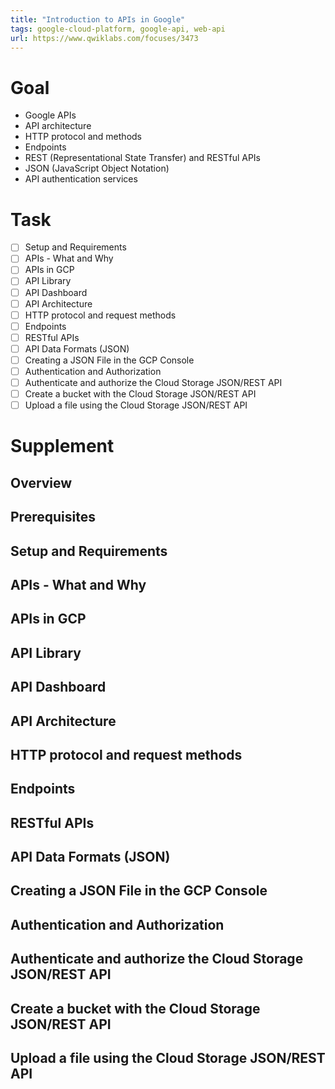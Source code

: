 ```yaml
---
title: "Introduction to APIs in Google"
tags: google-cloud-platform, google-api, web-api
url: https://www.qwiklabs.com/focuses/3473
---
```


# Goal
- Google APIs
- API architecture
- HTTP protocol and methods
- Endpoints
- REST (Representational State Transfer) and RESTful APIs
- JSON (JavaScript Object Notation)
- API authentication services

# Task
- [ ] Setup and Requirements
- [ ] APIs - What and Why
- [ ] APIs in GCP
- [ ] API Library
- [ ] API Dashboard
- [ ] API Architecture
- [ ] HTTP protocol and request methods
- [ ] Endpoints
- [ ] RESTful APIs
- [ ] API Data Formats (JSON)
- [ ] Creating a JSON File in the GCP Console
- [ ] Authentication and Authorization
- [ ] Authenticate and authorize the Cloud Storage JSON/REST API
- [ ] Create a bucket with the Cloud Storage JSON/REST API
- [ ] Upload a file using the Cloud Storage JSON/REST API

# Supplement
## Overview
## Prerequisites
## Setup and Requirements
## APIs - What and Why
## APIs in GCP
## API Library
## API Dashboard
## API Architecture
## HTTP protocol and request methods
## Endpoints
## RESTful APIs
## API Data Formats (JSON)
## Creating a JSON File in the GCP Console
## Authentication and Authorization
## Authenticate and authorize the Cloud Storage JSON/REST API
## Create a bucket with the Cloud Storage JSON/REST API
## Upload a file using the Cloud Storage JSON/REST API
